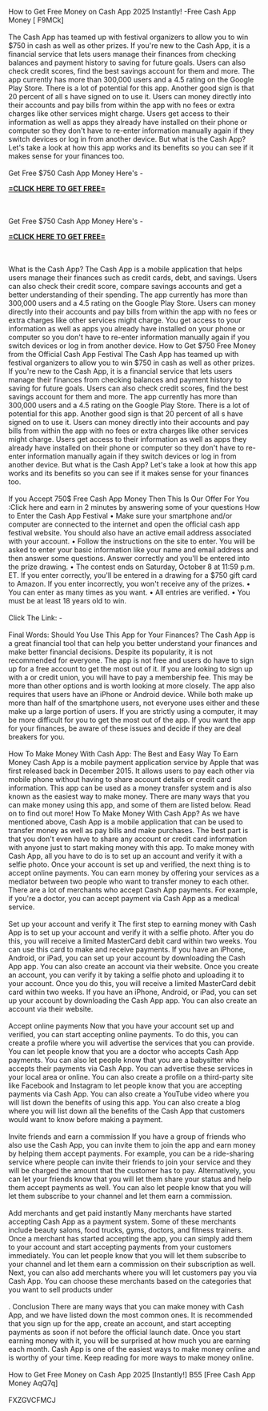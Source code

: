 How to Get Free Money on Cash App 2025 Instantly! -Free Cash App Money [ F9MCk]
<br>
<br>The Cash App has teamed up with festival organizers to allow you to win $750 in cash as well as other prizes. If you're new to the Cash App, it is a financial service that lets users manage their finances from checking balances and payment history to saving for future goals. Users can also check credit scores, find the best savings account for them and more. The app currently has more than 300,000 users and a 4.5 rating on the Google Play Store. There is a lot of potential for this app. Another good sign is that 20 percent of all s have signed on to use it. Users can money directly into their accounts and pay bills from within the app with no fees or extra charges like other services might charge. Users get access to their information as well as apps they already have installed on their phone or computer so they don't have to re-enter information manually again if they switch devices or log in from another device. But what is the Cash App? Let's take a look at how this app works and its benefits so you can see if it makes sense for your finances too.
<br>
<br>Get Free $750 Cash App Money Here's - 

**[=CLICK HERE TO GET FREE=](https://www.google.com/url?q=https%3A%2F%2Fappbitly.com%2FIVqWW)**


<br>
<br>Get Free $750 Cash App Money Here's - 

**[=CLICK HERE TO GET FREE=](https://www.google.com/url?q=https%3A%2F%2Fappbitly.com%2FIVqWW)**


<br>
<br>What is the Cash App? The Cash App is a mobile application that helps users manage their finances such as credit cards, debt, and savings. Users can also check their credit score, compare savings accounts and get a better understanding of their spending. The app currently has more than 300,000 users and a 4.5 rating on the Google Play Store. Users can money directly into their accounts and pay bills from within the app with no fees or extra charges like other services might charge. You get access to your information as well as apps you already have installed on your phone or computer so you don't have to re-enter information manually again if you switch devices or log in from another device. How to Get $750 Free Money from the Official Cash App Festival The Cash App has teamed up with festival organizers to allow you to win $750 in cash as well as other prizes. If you're new to the Cash App, it is a financial service that lets users manage their finances from checking balances and payment history to saving for future goals. Users can also check credit scores, find the best savings account for them and more. The app currently has more than 300,000 users and a 4.5 rating on the Google Play Store. There is a lot of potential for this app. Another good sign is that 20 percent of all s have signed on to use it. Users can money directly into their accounts and pay bills from within the app with no fees or extra charges like other services might charge. Users get access to their information as well as apps they already have installed on their phone or computer so they don't have to re-enter information manually again if they switch devices or log in from another device. But what is the Cash App? Let's take a look at how this app works and its benefits so you can see if it makes sense for your finances too.
<br>
<br>If you Accept 750$ Free Cash App Money Then This Is Our Offer For You :Click here and earn in 2 minutes by answering some of your questions How to Enter the Cash App Festival • Make sure your smartphone and/or computer are connected to the internet and open the official cash app festival website. You should also have an active email address associated with your account. • Follow the instructions on the site to enter. You will be asked to enter your basic information like your name and email address and then answer some questions. Answer correctly and you'll be entered into the prize drawing. • The contest ends on Saturday, October 8 at 11:59 p.m. ET. If you enter correctly, you'll be entered in a drawing for a $750 gift card to Amazon. If you enter incorrectly, you won't receive any of the prizes. • You can enter as many times as you want. • All entries are verified. • You must be at least 18 years old to win.
<br>
<br>Click The Link: - 
<br>
<br>Final Words: Should You Use This App for Your Finances? The Cash App is a great financial tool that can help you better understand your finances and make better financial decisions. Despite its popularity, it is not recommended for everyone. The app is not free and users do have to sign up for a free account to get the most out of it. If you are looking to sign up with a or credit union, you will have to pay a membership fee. This may be more than other options and is worth looking at more closely. The app also requires that users have an iPhone or Android device. While both make up more than half of the smartphone users, not everyone uses either and these make up a large portion of users. If you are strictly using a computer, it may be more difficult for you to get the most out of the app. If you want the app for your finances, be aware of these issues and decide if they are deal breakers for you.
<br>
<br>How To Make Money With Cash App: The Best and Easy Way To Earn Money Cash App is a mobile payment application service by Apple that was first released back in December 2015. It allows users to pay each other via mobile phone without having to share account details or credit card information. This app can be used as a money transfer system and is also known as the easiest way to make money. There are many ways that you can make money using this app, and some of them are listed below. Read on to find out more! How To Make Money With Cash App? As we have mentioned above, Cash App is a mobile application that can be used to transfer money as well as pay bills and make purchases. The best part is that you don't even have to share any account or credit card information with anyone just to start making money with this app. To make money with Cash App, all you have to do is to set up an account and verify it with a selfie photo. Once your account is set up and verified, the next thing is to accept online payments. You can earn money by offering your services as a mediator between two people who want to transfer money to each other. There are a lot of merchants who accept Cash App payments. For example, if you're a doctor, you can accept payment via Cash App as a medical service.
<br>
<br>Set up your account and verify it The first step to earning money with Cash App is to set up your account and verify it with a selfie photo. After you do this, you will receive a limited MasterCard debit card within two weeks. You can use this card to make and receive payments. If you have an iPhone, Android, or iPad, you can set up your account by downloading the Cash App app. You can also create an account via their website. Once you create an account, you can verify it by taking a selfie photo and uploading it to your account. Once you do this, you will receive a limited MasterCard debit card within two weeks. If you have an iPhone, Android, or iPad, you can set up your account by downloading the Cash App app. You can also create an account via their website.
<br>
<br>Accept online payments Now that you have your account set up and verified, you can start accepting online payments. To do this, you can create a profile where you will advertise the services that you can provide. You can let people know that you are a doctor who accepts Cash App payments. You can also let people know that you are a babysitter who accepts their payments via Cash App. You can advertise these services in your local area or online. You can also create a profile on a third-party site like Facebook and Instagram to let people know that you are accepting payments via Cash App. You can also create a YouTube video where you will list down the benefits of using this app. You can also create a blog where you will list down all the benefits of the Cash App that customers would want to know before making a payment.
<br>
<br>Invite friends and earn a commission If you have a group of friends who also use the Cash App, you can invite them to join the app and earn money by helping them accept payments. For example, you can be a ride-sharing service where people can invite their friends to join your service and they will be charged the amount that the customer has to pay. Alternatively, you can let your friends know that you will let them share your status and help them accept payments as well. You can also let people know that you will let them subscribe to your channel and let them earn a commission.
<br>
<br>Add merchants and get paid instantly Many merchants have started accepting Cash App as a payment system. Some of these merchants include beauty salons, food trucks, gyms, doctors, and fitness trainers. Once a merchant has started accepting the app, you can simply add them to your account and start accepting payments from your customers immediately. You can let people know that you will let them subscribe to your channel and let them earn a commission on their subscription as well. Next, you can also add merchants where you will let customers pay you via Cash App. You can choose these merchants based on the categories that you want to sell products under
<br>
<br>. Conclusion There are many ways that you can make money with Cash App, and we have listed down the most common ones. It is recommended that you sign up for the app, create an account, and start accepting payments as soon if not before the official launch date. Once you start earning money with it, you will be surprised at how much you are earning each month. Cash App is one of the easiest ways to make money online and is worthy of your time. Keep reading for more ways to make money online.
<br>
<br>How to Get Free Money on Cash App 2025 [Instantly!] B55 [Free Cash App Money AqQ7q]
<br>
<br>FXZGVCFMCJ
<br>
<br>
